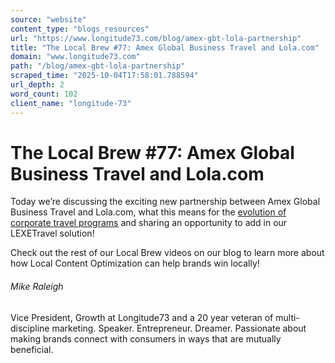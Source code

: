 ```yaml
---
source: "website"
content_type: "blogs_resources"
url: "https://www.longitude73.com/blog/amex-gbt-lola-partnership"
title: "The Local Brew #77: Amex Global Business Travel and Lola.com"
domain: "www.longitude73.com"
path: "/blog/amex-gbt-lola-partnership"
scraped_time: "2025-10-04T17:58:01.788594"
url_depth: 2
word_count: 102
client_name: "longitude-73"
---
```


# The Local Brew #77: Amex Global Business Travel and Lola.com

Today we’re discussing the exciting new partnership between Amex Global Business Travel and Lola.com, what this means for the [evolution of corporate travel programs](/blog/the-local-brew-56-tripkicks-driving-corporate-travel-program-loyalty-and-adherence) and sharing an opportunity to add in our LEXETravel solution!

Check out the rest of our Local Brew videos on our blog to learn more about how Local Content Optimization can help brands win locally!

###### Mike Raleigh

Vice President, Growth at Longitude73 and a 20 year veteran of multi-discipline marketing. Speaker. Entrepreneur. Dreamer. Passionate about making brands connect with consumers in ways that are mutually beneficial.